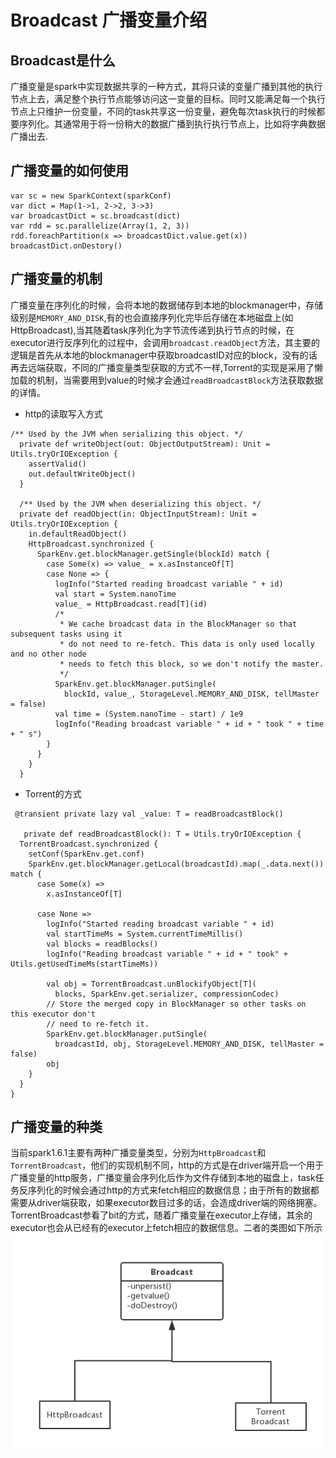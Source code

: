 # **Broadcast 广播变量介绍**
## Broadcast是什么
广播变量是spark中实现数据共享的一种方式，其将只读的变量广播到其他的执行节点上去，满足整个执行节点能够访问这一变量的目标。同时又能满足每一个执行节点上只维护一份变量，不同的task共享这一份变量，避免每次task执行的时候都要序列化。其通常用于将一份稍大的数据广播到执行执行节点上，比如将字典数据广播出去.

## 广播变量的如何使用
```
var sc = new SparkContext(sparkConf)
var dict = Map(1->1, 2->2, 3->3)
var broadcastDict = sc.broadcast(dict)
var rdd = sc.parallelize(Array(1, 2, 3))
rdd.foreachPartition(x => broadcastDict.value.get(x))
broadcastDict.onDestory()
```

## 广播变量的机制
广播变量在序列化的时候，会将本地的数据储存到本地的blockmanager中，存储级别是`MEMORY_AND_DISK`,有的也会直接序列化完毕后存储在本地磁盘上(如HttpBroadcast),当其随着task序列化为字节流传递到执行节点的时候，在executor进行反序列化的过程中，会调用`broadcast.readObject`方法，其主要的逻辑是首先从本地的blockmanager中获取broadcastID对应的block，没有的话再去远端获取，不同的广播变量类型获取的方式不一样,Torrent的实现是采用了懒加载的机制，当需要用到value的时候才会通过`readBroadcastBlock`方法获取数据的详情。
* http的读取写入方式
```
/** Used by the JVM when serializing this object. */
  private def writeObject(out: ObjectOutputStream): Unit = Utils.tryOrIOException {
    assertValid()
    out.defaultWriteObject()
  }

  /** Used by the JVM when deserializing this object. */
  private def readObject(in: ObjectInputStream): Unit = Utils.tryOrIOException {
    in.defaultReadObject()
    HttpBroadcast.synchronized {
      SparkEnv.get.blockManager.getSingle(blockId) match {
        case Some(x) => value_ = x.asInstanceOf[T]
        case None => {
          logInfo("Started reading broadcast variable " + id)
          val start = System.nanoTime
          value_ = HttpBroadcast.read[T](id)
          /*
           * We cache broadcast data in the BlockManager so that subsequent tasks using it
           * do not need to re-fetch. This data is only used locally and no other node
           * needs to fetch this block, so we don't notify the master.
           */
          SparkEnv.get.blockManager.putSingle(
            blockId, value_, StorageLevel.MEMORY_AND_DISK, tellMaster = false)
          val time = (System.nanoTime - start) / 1e9
          logInfo("Reading broadcast variable " + id + " took " + time + " s")
        }
      }
    }
  }
  ```
  * Torrent的方式
  ```
   @transient private lazy val _value: T = readBroadcastBlock()

     private def readBroadcastBlock(): T = Utils.tryOrIOException {
    TorrentBroadcast.synchronized {
      setConf(SparkEnv.get.conf)
      SparkEnv.get.blockManager.getLocal(broadcastId).map(_.data.next()) match {
        case Some(x) =>
          x.asInstanceOf[T]

        case None =>
          logInfo("Started reading broadcast variable " + id)
          val startTimeMs = System.currentTimeMillis()
          val blocks = readBlocks()
          logInfo("Reading broadcast variable " + id + " took" + Utils.getUsedTimeMs(startTimeMs))

          val obj = TorrentBroadcast.unBlockifyObject[T](
            blocks, SparkEnv.get.serializer, compressionCodec)
          // Store the merged copy in BlockManager so other tasks on this executor don't
          // need to re-fetch it.
          SparkEnv.get.blockManager.putSingle(
            broadcastId, obj, StorageLevel.MEMORY_AND_DISK, tellMaster = false)
          obj
      }
    }
  }

  ```



## 广播变量的种类
当前spark1.6.1主要有两种广播变量类型，分别为`HttpBroadcast`和`TorrentBroadcast`，他们的实现机制不同，http的方式是在driver端开启一个用于广播变量的http服务，广播变量会序列化后作为文件存储到本地的磁盘上，task任务反序列化的时候会通过http的方式来fetch相应的数据信息；由于所有的数据都需要从driver端获取，如果executor数目过多的话，会造成driver端的网络拥塞。TorrentBroadcast参看了bit的方式，随着广播变量在executor上存储，其余的executor也会从已经有的executor上fetch相应的数据信息。二者的类图如下所示
![broadcast](img/Broadcast.png)
